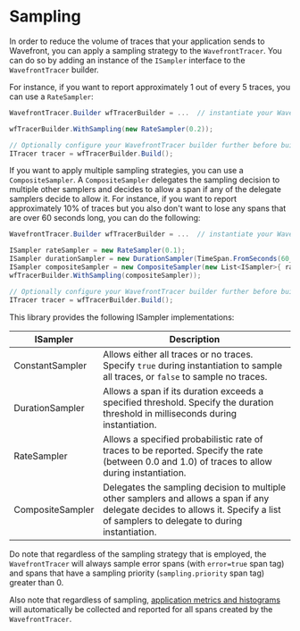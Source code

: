 # Sampling

In order to reduce the volume of traces that your application sends to Wavefront, you can apply a sampling strategy to the `WavefrontTracer`. You can do so by adding an instance of the `ISampler` interface to the `WavefrontTracer` builder.

For instance, if you want to report approximately 1 out of every 5 traces, you can use a `RateSampler`:

```csharp
WavefrontTracer.Builder wfTracerBuilder = ...  // instantiate your WavefrontTracer builder

wfTracerBuilder.WithSampling(new RateSampler(0.2));

// Optionally configure your WavefrontTracer builder further before building
ITracer tracer = wfTracerBuilder.Build();
```

If you want to apply multiple sampling strategies, you can use a `CompositeSampler`. A `CompositeSampler` delegates the sampling decision to multiple other samplers and decides to allow a span if any of the delegate samplers decide to allow it. For instance, if you want to report approximately 10% of traces but you also don't want to lose any spans that are over 60 seconds long, you can do the following:

```csharp
WavefrontTracer.Builder wfTracerBuilder = ...  // instantiate your WavefrontTracer builder

ISampler rateSampler = new RateSampler(0.1);
ISampler durationSampler = new DurationSampler(TimeSpan.FromSeconds(60_000));
ISampler compositeSampler = new CompositeSampler(new List<ISampler>{ rateSampler, durationSampler });
wfTracerBuilder.WithSampling(compositeSampler));

// Optionally configure your WavefrontTracer builder further before building
ITracer tracer = wfTracerBuilder.Build();
```

This library provides the following ISampler implementations:

| ISampler              | Description                            |
| --------------------- | -------------------------------------- |
| ConstantSampler       | Allows either all traces or no traces. Specify `true` during instantiation to sample all traces, or `false` to sample no traces. |
| DurationSampler       | Allows a span if its duration exceeds a specified threshold. Specify the duration threshold in milliseconds during instantiation. |
| RateSampler           | Allows a specified probabilistic rate of traces to be reported. Specify the rate (between 0.0 and 1.0) of traces to allow during instantiation. |
| CompositeSampler      | Delegates the sampling decision to multiple other samplers and allows a span if any delegate decides to allows it. Specify a list of samplers to delegate to during instantiation. |

Do note that regardless of the sampling strategy that is employed, the `WavefrontTracer` will always sample error spans (with `error=true` span tag) and spans that have a sampling priority (`sampling.priority` span tag) greater than 0.

Also note that regardless of sampling, [application metrics and histograms](https://github.com/wavefrontHQ/wavefront-opentracing-sdk-csharp/blob/master/README.md#application-metrics-and-histograms) will automatically be collected and reported for all spans created by the `WavefrontTracer`.